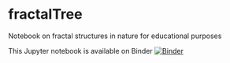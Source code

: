 # fractalTree
Notebook on fractal structures in nature for educational purposes

This Jupyter notebook is available on Binder [![Binder](https://mybinder.org/badge_logo.svg)](https://mybinder.org/v2/gh/boerner4/fractalTree.git/master?filepath=fractalTree.ipynb)
